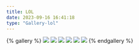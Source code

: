 ```yaml
---
title: LOL
date: 2023-09-16 16:41:18
type: "Gallery-lol"
---
```


{% gallery %}
![](https://files.guzlife.top/hexo/LOL/劫.jpg)
![](https://files.guzlife.top/hexo/LOL/九尾狐.jpg)
![](https://files.guzlife.top/hexo/LOL/女枪.jpg)
![](https://files.guzlife.top/hexo/LOL/墨菲特.jpg)
![](https://files.guzlife.top/hexo/LOL/小炮.jpg)
![](https://files.guzlife.top/hexo/LOL/赵信.jpg)
{% endgallery %}
